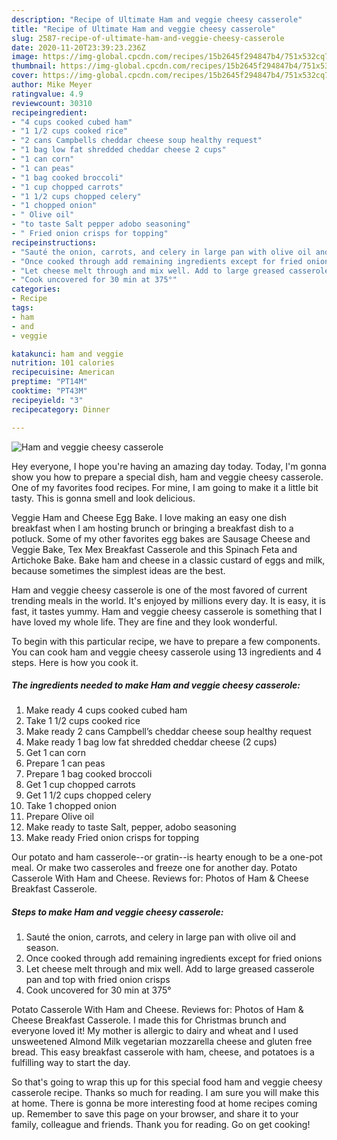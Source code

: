 ```yaml
---
description: "Recipe of Ultimate Ham and veggie cheesy casserole"
title: "Recipe of Ultimate Ham and veggie cheesy casserole"
slug: 2587-recipe-of-ultimate-ham-and-veggie-cheesy-casserole
date: 2020-11-20T23:39:23.236Z
image: https://img-global.cpcdn.com/recipes/15b2645f294847b4/751x532cq70/ham-and-veggie-cheesy-casserole-recipe-main-photo.jpg
thumbnail: https://img-global.cpcdn.com/recipes/15b2645f294847b4/751x532cq70/ham-and-veggie-cheesy-casserole-recipe-main-photo.jpg
cover: https://img-global.cpcdn.com/recipes/15b2645f294847b4/751x532cq70/ham-and-veggie-cheesy-casserole-recipe-main-photo.jpg
author: Mike Meyer
ratingvalue: 4.9
reviewcount: 30310
recipeingredient:
- "4 cups cooked cubed ham"
- "1 1/2 cups cooked rice"
- "2 cans Campbells cheddar cheese soup healthy request"
- "1 bag low fat shredded cheddar cheese 2 cups"
- "1 can corn"
- "1 can peas"
- "1 bag cooked broccoli"
- "1 cup chopped carrots"
- "1 1/2 cups chopped celery"
- "1 chopped onion"
- " Olive oil"
- "to taste Salt pepper adobo seasoning"
- " Fried onion crisps for topping"
recipeinstructions:
- "Sauté the onion, carrots, and celery in large pan with olive oil and season."
- "Once cooked through add remaining ingredients except for fried onions"
- "Let cheese melt through and mix well. Add to large greased casserole pan and top with fried onion crisps"
- "Cook uncovered for 30 min at 375°"
categories:
- Recipe
tags:
- ham
- and
- veggie

katakunci: ham and veggie 
nutrition: 101 calories
recipecuisine: American
preptime: "PT14M"
cooktime: "PT43M"
recipeyield: "3"
recipecategory: Dinner

---
```



![Ham and veggie cheesy casserole](https://img-global.cpcdn.com/recipes/15b2645f294847b4/751x532cq70/ham-and-veggie-cheesy-casserole-recipe-main-photo.jpg)

Hey everyone, I hope you're having an amazing day today. Today, I'm gonna show you how to prepare a special dish, ham and veggie cheesy casserole. One of my favorites food recipes. For mine, I am going to make it a little bit tasty. This is gonna smell and look delicious.

Veggie Ham and Cheese Egg Bake. I love making an easy one dish breakfast when I am hosting brunch or bringing a breakfast dish to a potluck. Some of my other favorites egg bakes are Sausage Cheese and Veggie Bake, Tex Mex Breakfast Casserole and this Spinach Feta and Artichoke Bake. Bake ham and cheese in a classic custard of eggs and milk, because sometimes the simplest ideas are the best.

Ham and veggie cheesy casserole is one of the most favored of current trending meals in the world. It's enjoyed by millions every day. It is easy, it is fast, it tastes yummy. Ham and veggie cheesy casserole is something that I have loved my whole life. They are fine and they look wonderful.


To begin with this particular recipe, we have to prepare a few components. You can cook ham and veggie cheesy casserole using 13 ingredients and 4 steps. Here is how you cook it.

<!--inarticleads1-->

##### The ingredients needed to make Ham and veggie cheesy casserole:

1. Make ready 4 cups cooked cubed ham
1. Take 1 1/2 cups cooked rice
1. Make ready 2 cans Campbell’s cheddar cheese soup healthy request
1. Make ready 1 bag low fat shredded cheddar cheese (2 cups)
1. Get 1 can corn
1. Prepare 1 can peas
1. Prepare 1 bag cooked broccoli
1. Get 1 cup chopped carrots
1. Get 1 1/2 cups chopped celery
1. Take 1 chopped onion
1. Prepare  Olive oil
1. Make ready to taste Salt, pepper, adobo seasoning
1. Make ready  Fried onion crisps for topping


Our potato and ham casserole--or gratin--is hearty enough to be a one-pot meal. Or make two casseroles and freeze one for another day. Potato Casserole With Ham and Cheese. Reviews for: Photos of Ham &amp; Cheese Breakfast Casserole. 

<!--inarticleads2-->

##### Steps to make Ham and veggie cheesy casserole:

1. Sauté the onion, carrots, and celery in large pan with olive oil and season.
1. Once cooked through add remaining ingredients except for fried onions
1. Let cheese melt through and mix well. Add to large greased casserole pan and top with fried onion crisps
1. Cook uncovered for 30 min at 375°


Potato Casserole With Ham and Cheese. Reviews for: Photos of Ham &amp; Cheese Breakfast Casserole. I made this for Christmas brunch and everyone loved it! My mother is allergic to dairy and wheat and I used unsweetened Almond Milk vegetarian mozzarella cheese and gluten free bread. This easy breakfast casserole with ham, cheese, and potatoes is a fulfilling way to start the day. 

So that's going to wrap this up for this special food ham and veggie cheesy casserole recipe. Thanks so much for reading. I am sure you will make this at home. There is gonna be more interesting food at home recipes coming up. Remember to save this page on your browser, and share it to your family, colleague and friends. Thank you for reading. Go on get cooking!
